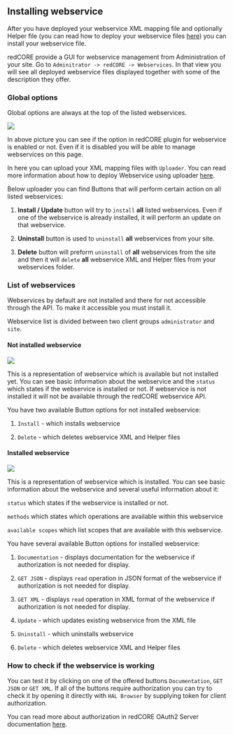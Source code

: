## Installing webservice

After you have deployed your webservice XML mapping file and optionally Helper file 
(you can read how to deploy your webservice files [here](chapters/webservices/deploy.md)) you can install your webservice file.

redCORE provide a GUI for webservice management from Administration of your site. Go to `Adminitrator -> redCORE -> Webservices`. 
In that view you will see all deployed webservice files displayed together with some of the description they offer.

### Global options

Global options are always at the top of the listed webservices.

![](assets/img/redcore_webservices_global_options.png)

In above picture you can see if the option in redCORE plugin for webservice is enabled or not. 
Even if it is disabled you will be able to manage webservices on this page.

In here you can upload your XML mapping files with `Uploader`. 
You can read more information about how to deploy Webservice using uploader [here](chapters/webservices/deploy.md).

Below uploader you can find Buttons that will perform certain action on all listed webservices:

1. **Install / Update** button will try to `install` **all** listed webservices. 
Even if one of the webservice is already installed, it will perform an update on that webservice. 

2. **Uninstall** button is used to `uninstall` **all** webservices from your site.

3. **Delete** button will preform `uninstall` of **all** webservices from the site 
and then it will `delete` **all** webservice XML and Helper files from your webservices folder.

### List of webservices

Webservices by default are not installed and there for not accessible through the API. To make it accessible you must install it. 

Webservice list is divided between two client groups `administrator` and `site`.

#### Not installed webservice

![](assets/img/redcore_webservices_not_installed_webservice.png)

This is a representation of webservice which is available but not installed yet. 
You can see basic information about the webservice and the `status` which states if the webservice is installed or not. 
If webservice is not installed it will not be available through the redCORE webservice API.

You have two available Button options for not installed webservice:

1. `Install` - which installs webservice

2. `Delete` - which deletes webservice XML and Helper files

#### Installed webservice

![](assets/img/redcore_webservices_installed_webservice.png)

This is a representation of webservice which is installed. 
You can see basic information about the webservice and several useful information about it:
 
`status` which states if the webservice is installed or not. 

`methods` which states which operations are available within this webservice

`available scopes` which list scopes that are available with this webservice.

You have several available Button options for installed webservice:

1. `Documentation` - displays documentation for the webservice if authorization is not needed for display.

2. `GET JSON` - displays `read` operation in JSON format of the webservice if authorization is not needed for display.

3. `GET XML` - displays `read` operation in XML format of the webservice if authorization is not needed for display.

4. `Update` - which updates existing webservice from the XML file

5. `Uninstall` - which uninstalls webservice

6. `Delete` - which deletes webservice XML and Helper files

### How to check if the webservice is working

You can test it by clicking on one of the offered buttons `Documentation`, `GET JSON` or `GET XML`.
If all of the buttons require authorization you can try to check it by opening it directly with `HAL Browser` by supplying token for client authorization. 

You can read more about authorization in redCORE OAuth2 Server documentation [here](chapters/oauth2/overview.md).
